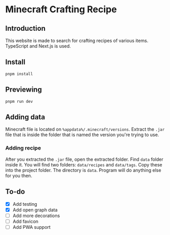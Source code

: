 # Minecraft Crafting Recipe

## Introduction

This website is made to search for crafting recipes of various items.
TypeScript and Next.js is used.

## Install

```
pnpm install
```

## Previewing

```
pnpm run dev
```

## Adding data

Minecraft file is located on `%appdata%/.minecraft/versions`.
Extract the `.jar` file that is inside the folder that is named the version you're trying to use.

### Adding recipe

After you extracted the `.jar` file, open the extracted folder. Find `data` folder inside it.
You will find two folders: `data/recipes` and `data/tags`. Copy these into the project folder. The directory is `data`. Program will do anything else for you then.

## To-do

- [x] Add testing
- [x] Add open graph data
- [ ] Add more decorations
- [ ] Add favicon
- [ ] Add PWA support
